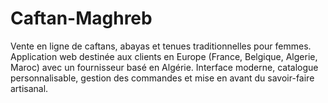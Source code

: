 # Caftan-Maghreb
Vente en ligne de caftans, abayas et tenues traditionnelles pour femmes. Application web destinée aux clients en Europe (France, Belgique, Algerie, Maroc) avec un fournisseur basé en Algérie. Interface moderne, catalogue personnalisable, gestion des commandes et mise en avant du savoir-faire artisanal.
